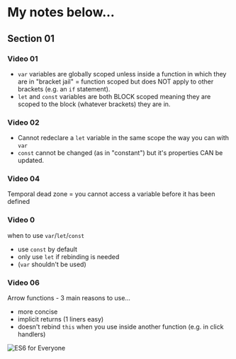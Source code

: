 # My notes below...

## Section 01
### Video 01
- `var` variables are globally scoped unless inside a function in which they are in "bracket jail" = function scoped but does NOT apply to other brackets (e.g. an `if` statement).
- `let` and `const` variables are both BLOCK scoped meaning they are scoped to the block (whatever brackets) they are in.

### Video 02
- Cannot redeclare a `let` variable in the same scope the way you can with `var`
- `const` cannot be changed (as in "constant") but it's properties CAN be updated.

### Video 04
Temporal dead zone = you cannot access a variable before it has been defined

### Video 0
when to use `var`/`let`/`const`
  - use `const` by default
  - only use `let` if rebinding is needed
  - (`var` shouldn't be used)

### Video 06
Arrow functions - 3 main reasons to use...
  - more concise
  - implicit returns (1 liners easy)
  - doesn't rebind `this` when you use inside another function (e.g. in click handlers)




![ES6 for Everyone](https://es6.io/images/es6-facebook-share.png?cool=yah)
